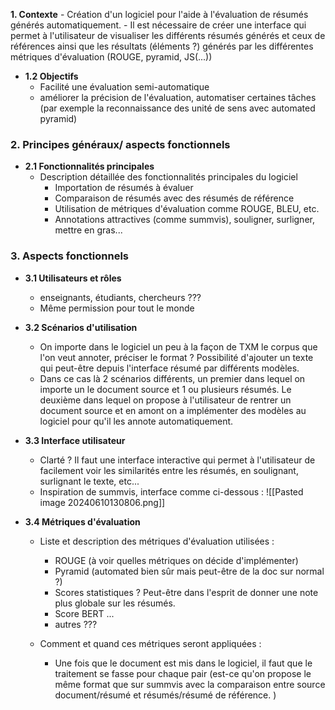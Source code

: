 
**1. Contexte**
    - Création d'un logiciel pour l'aide à l'évaluation de résumés générés automatiquement. 
    - Il est nécessaire de créer une interface qui permet à l'utilisateur de visualiser les différents résumés générés et ceux de références 
     ainsi que les résultats (éléments ?) générés par les différentes métriques d'évaluation (ROUGE, pyramid, JS(...))
 
- **1.2 Objectifs**
    - Facilité une évaluation semi-automatique 
    - améliorer la précision de l'évaluation, automatiser certaines tâches (par exemple la reconnaissance des unité de sens avec automated pyramid)

### 2. Principes généraux/ aspects fonctionnels

- **2.1 Fonctionnalités principales**
    - Description détaillée des fonctionnalités principales du logiciel
        - Importation de résumés à évaluer
        - Comparaison de résumés avec des résumés de référence
        - Utilisation de métriques d'évaluation comme ROUGE, BLEU, etc.
        - Annotations attractives (comme summvis), souligner, surligner, mettre en gras... 

### 3. Aspects fonctionnels 

- **3.1 Utilisateurs et rôles**
    - enseignants, étudiants, chercheurs ??? 
    - Même permission pour tout le monde

- **3.2 Scénarios d'utilisation**
    - On importe dans le logiciel un peu à la façon de TXM le corpus que l'on veut annoter, préciser le format ? Possibilité d'ajouter un texte qui peut-être depuis l'interface résumé par différents modèles.
     - Dans ce cas là 2 scénarios différents, un premier dans lequel on importe un le document source et 1 ou plusieurs résumés. Le deuxième dans lequel on propose à l'utilisateur de rentrer un document source et en amont on a implémenter des modèles au logiciel pour qu'il les annote automatiquement. 

- **3.3 Interface utilisateur**
    - Clarté ? Il faut une interface interactive qui permet à l'utilisateur de facilement voir les similarités entre les résumés, en soulignant, surlignant le texte, etc... 
    - Inspiration de summvis, interface comme ci-dessous : 
![[Pasted image 20240610130806.png]]


- **3.4 Métriques d'évaluation**
    - Liste et description des métriques d'évaluation utilisées :
	    - ROUGE (à voir quelles métriques on décide d'implémenter)
	    - Pyramid (automated bien sûr mais peut-être de la doc sur normal ?)
	    - Scores statistiques ? Peut-être dans l'esprit de donner une note plus globale sur les résumés. 
	    - Score BERT ...
	    - autres  ??? 

    - Comment et quand ces métriques seront appliquées : 
		- Une fois que le document est mis dans le logiciel, il faut que le traitement se fasse pour chaque pair (est-ce qu'on propose le même format que sur summvis avec la comparaison entre source document/résumé et résumés/résumé de référence. )


